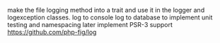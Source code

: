make the file logging method into a trait and use it 
in the logger and logexception classes.
log to console
log to database
to implement unit testing and namespacing later
implement PSR-3 support https://github.com/php-fig/log